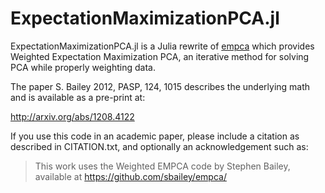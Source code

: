 # ExpectationMaximizationPCA.jl
ExpectationMaximizationPCA.jl is a Julia rewrite of [empca](https://github.com/sbailey/empca) which provides Weighted Expectation Maximization PCA, an iterative method for solving PCA while properly weighting data.

The paper S. Bailey 2012, PASP, 124, 1015 describes the underlying math
and is available as a pre-print at:

http://arxiv.org/abs/1208.4122

If you use this code in an academic paper, please include a citation
as described in CITATION.txt, and optionally an acknowledgement such as:

> This work uses the Weighted EMPCA code by Stephen Bailey,
> available at https://github.com/sbailey/empca/
